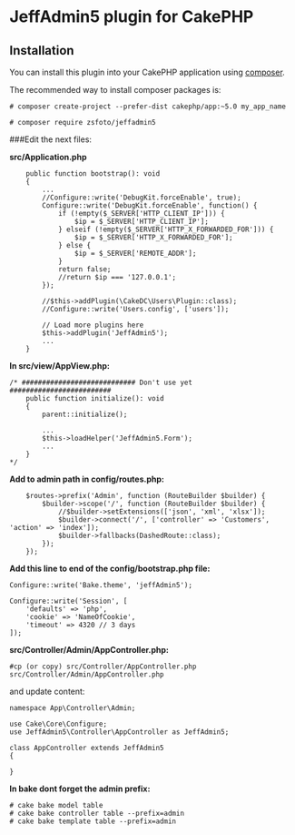 # JeffAdmin5 plugin for CakePHP

## Installation

You can install this plugin into your CakePHP application using [composer](https://getcomposer.org).

The recommended way to install composer packages is:


```
# composer create-project --prefer-dist cakephp/app:~5.0 my_app_name
```


```
# composer require zsfoto/jeffadmin5
```

###Edit the next files:

**src/Application.php**
```
    public function bootstrap(): void
    {
		...
		//Configure::write('DebugKit.forceEnable', true);
		Configure::write('DebugKit.forceEnable', function() {
			if (!empty($_SERVER['HTTP_CLIENT_IP'])) {
				$ip = $_SERVER['HTTP_CLIENT_IP'];
			} elseif (!empty($_SERVER['HTTP_X_FORWARDED_FOR'])) {
				$ip = $_SERVER['HTTP_X_FORWARDED_FOR'];
			} else {
				$ip = $_SERVER['REMOTE_ADDR'];
			}
			return false;
			//return $ip === '127.0.0.1';
		});

        //$this->addPlugin(\CakeDC\Users\Plugin::class);
        //Configure::write('Users.config', ['users']);

		// Load more plugins here
		$this->addPlugin('JeffAdmin5');
        ...
    }
```

**In src/view/AppView.php:**
```
/* ############################ Don't use yet #########################
    public function initialize(): void
    {
        parent::initialize();

        ...
        $this->loadHelper('JeffAdmin5.Form');
		...
    }
*/
```


**Add to admin path in config/routes.php:**

```
    $routes->prefix('Admin', function (RouteBuilder $builder) {
        $builder->scope('/', function (RouteBuilder $builder) {
            //$builder->setExtensions(['json', 'xml', 'xlsx']);
            $builder->connect('/', ['controller' => 'Customers', 'action' => 'index']);
            $builder->fallbacks(DashedRoute::class);
        });
    });
```

**Add this line to end of the config/bootstrap.php file:**
```
Configure::write('Bake.theme', 'jeffAdmin5');

Configure::write('Session', [
    'defaults' => 'php',
    'cookie' => 'NameOfCookie',
    'timeout' => 4320 // 3 days
]);
```


**src/Controller/Admin/AppController.php:**
```
#cp (or copy) src/Controller/AppController.php src/Controller/Admin/AppController.php
```
and update content:
```
namespace App\Controller\Admin;

use Cake\Core\Configure;
use JeffAdmin5\Controller\AppController as JeffAdmin5;

class AppController extends JeffAdmin5
{

}
```


**In bake dont forget the admin prefix:**
```
# cake bake model table
# cake bake controller table --prefix=admin
# cake bake template table --prefix=admin
```

